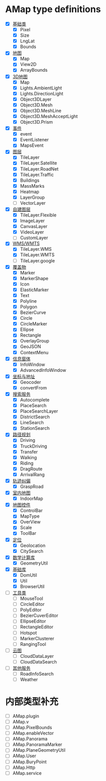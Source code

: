 # AMap type definitions

- [x] [基础类](https://lbs.amap.com/api/javascript-api/reference/core)
    - [x] Pixel
    - [x] Size
    - [x] LngLat
    - [x] Bounds
- [x] [地图](https://lbs.amap.com/api/javascript-api/reference/map)
    - [x] Map
    - [x] View2D
    - [x] ArrayBounds
- [x] [3D地图](https://lbs.amap.com/api/javascript-api/reference/maps-3d)
    - [x] Map
    - [x] Lights.AmbientLight
    - [x] Lights.DirectionLight
    - [x] Object3DLayer
    - [x] Object3D.Mesh
    - [x] Object3D.MeshLine
    - [x] Object3D.MeshAcceptLight
    - [x] Object3D.Prism
- [x] [事件](https://lbs.amap.com/api/javascript-api/reference/event)
    - [x] event
    - [x] EventListener
    - [x] MapsEvent
- [x] [图层](https://lbs.amap.com/api/javascript-api/reference/layer)
    - [x] TileLayer
    - [x] TileLayer.Satellite
    - [x] TileLayer.RoadNet
    - [x] TileLayer.Traffic
    - [x] Buildings
    - [x] MassMarks
    - [x] Heatmap
    - [x] LayerGroup
    - [ ] VectorLayer
- [x] [自建图层](https://lbs.amap.com/api/javascript-api/reference/self-own-layers)
    - [x] TileLayer.Flexible
    - [x] ImageLayer
    - [x] CanvasLayer
    - [x] VideoLayer
    - [ ] CustomLayer
- [x] [WMS/WMTS](https://lbs.amap.com/api/javascript-api/reference/wms)
    - [x] TileLayer.WMS
    - [x] TileLayer.WMTS
    - [ ] TileLayer.google
- [x] [覆盖物](https://lbs.amap.com/api/javascript-api/reference/overlay)
    - [x] Marker
    - [x] MarkerShape
    - [x] Icon
    - [x] ElasticMarker
    - [x] Text
    - [x] Polyline
    - [x] Polygon
    - [x] BezierCurve
    - [x] Circle
    - [x] CircleMarker
    - [x] Ellipse
    - [x] Rectangle
    - [x] OverlayGroup
    - [x] GeoJSON
    - [x] ContextMenu
- [x] [信息窗体](https://lbs.amap.com/api/javascript-api/reference/infowindow)
    - [x] InfoWindow
    - [x] AdvancedInfoWindow
- [x] [坐标与地址](https://lbs.amap.com/api/javascript-api/reference/lnglat-to-address)
    - [x] Geocoder
    - [x] convertFrom
- [x] [搜索服务](https://lbs.amap.com/api/javascript-api/reference/search)
    - [x] Autocomplete
    - [x] PlaceSearch
    - [x] PlaceSearchLayer
    - [x] DistrictSearch
    - [x] LineSearch
    - [x] StationSearch
- [x] [路径规划](https://lbs.amap.com/api/javascript-api/reference/route-search)
    - [x] Driving
    - [x] TruckDriving
    - [x] Transfer
    - [x] Walking
    - [x] Riding
    - [x] DragRoute
    - [x] ArrivalRang
- [x] [轨迹纠偏](https://lbs.amap.com/api/javascript-api/reference/grasproad)
    - [x] GraspRoad
- [x] [室内地图](https://lbs.amap.com/api/javascript-api/reference/indoormap)
    - [x] IndoorMap
- [x] [地图控件](https://lbs.amap.com/api/javascript-api/reference/map-control)
    - [x] ControlBar
    - [x] MapType
    - [x] OverView
    - [x] Scale
    - [x] ToolBar
- [x] [定位](https://lbs.amap.com/api/javascript-api/reference/location)
    - [x] Geolocation
    - [x] CitySearch
- [x] [数学计算库](https://lbs.amap.com/api/javascript-api/reference/math)
    - [x] GeometryUtil
- [x] [基础库](https://lbs.amap.com/api/javascript-api/reference/util)
    - [x] DomUtil
    - [x] Util
    - [x] BrowserUtil
- [ ] [工具类](https://lbs.amap.com/api/javascript-api/reference/plugin)
    - [ ] MouseTool
    - [ ] CircleEditor
    - [ ] PolyEditor
    - [ ] BezierCuverEditor
    - [ ] EllipseEditor
    - [ ] RectangleEditor
    - [ ] Hotspot
    - [ ] MarkerClusterer
    - [ ] RangingTool
- [ ] [云图](https://lbs.amap.com/api/javascript-api/reference/cloudlayer)
    - [ ] CloudDataLayer
    - [ ] CloudDataSearch
- [ ] [其他服务](https://lbs.amap.com/api/javascript-api/reference/search_plugin)
    - [ ] RoadInfoSearch
    - [ ] Weather

# 内部类型补充
- [ ] AMap.plugin
- [ ] AMap.v
- [ ] AMap.PixelBounds
- [ ] AMap.enableVector
- [ ] AMap.Panorama
- [ ] AMap.PanoramaMarker
- [ ] AMap.PlaneGeometryUtil
- [ ] AMap.User
- [ ] AMap.BuryPoint
- [ ] AMap.Http
- [ ] AMap.service